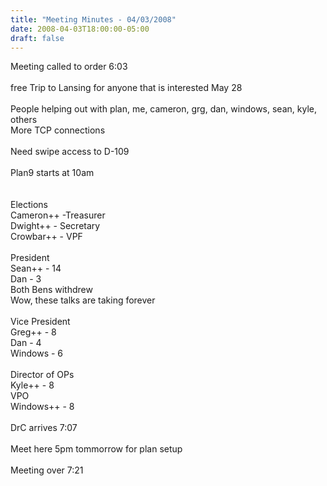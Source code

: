 ```yaml
---
title: "Meeting Minutes - 04/03/2008"
date: 2008-04-03T18:00:00-05:00
draft: false
---
```


Meeting called to order 6:03 <br />
<br />
free Trip to Lansing for anyone that is interested May 28<br />
<br />
People helping out with plan, me, cameron, grg, dan, windows, sean, kyle, others<br />
More TCP connections<br />
<br />
Need swipe access to D-109<br />
<br />
Plan9 starts at 10am<br />
<br />
<br />
Elections<br />
Cameron++ -Treasurer<br />
Dwight++ - Secretary<br />
Crowbar++ - VPF<br />
<br />
President<br />
Sean++ - 14<br />
Dan - 3<br />
Both Bens withdrew<br />
Wow, these talks are taking forever<br />
<br />
Vice President<br />
Greg++ - 8<br />
Dan - 4<br />
Windows - 6<br />
<br />
Director of OPs<br />
Kyle++ - 8<br />
VPO<br />
Windows++ - 8<br />
<br />
DrC arrives 7:07<br />
<br />
Meet here 5pm tommorrow for plan setup<br />
<br />
Meeting over 7:21